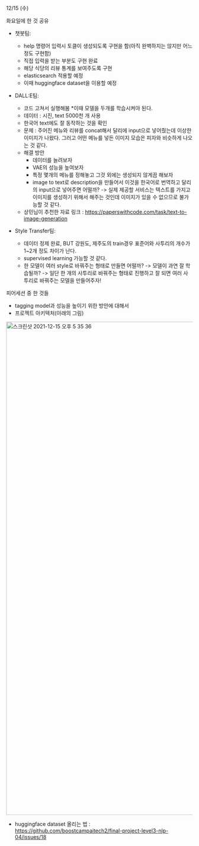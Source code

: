 12/15 (수)


화요일에 한 것 공유

- 챗봇팀: 
  - help 명령어 입력시 토클이 생성되도록 구현을 함(아직 완벽하지는 않지만 어느정도 구현함)
  - 직접 입력을 받는 부분도 구현 완료
  - 해당 식당의 리뷰 통계를 보여주도록 구현
  - elasticsearch 적용할 예정
  - 이때 huggingface dataset을 이용할 예정
  
- DALL:E팀:
  - 코드 고쳐서 실행해봄
  *이때 모델을 두개를 학습시켜야 된다.
  - 데이터 : 시진, text 5000천 개 사용
  - 한국어 text에도 잘 동작하는 것을 확인
  - 문제 : 주어진 메뉴와 리뷰를 concat해서 달리에 input으로 넣어줬는데 이상한 이미지가 나왔다. 그러고 어떤 메뉴를 넣든 이미지 모습은 피자와 비슷하게 나오는 것 같다.
  - 해결 방안
    - 데이터를 늘려보자
    - VAE의 성능을 높여보자
    - 특정 몇개의 메뉴를 정해놓고 그것 외에는 생성되지 않게끔 해보자
    - image to text로 description을 만들어서 이것을 한국어로 번역하고 달리의 input으로 넣어주면 어떨까? -> 실제 제공할 서비스는 텍스트를 가지고 이미지를 생성하기 위해서 해주는 것인데 이미지가 있을 수 없으므로 불가능할 것 같다.
  - 상민님이 추천한 자료 링크 : https://paperswithcode.com/task/text-to-image-generation
  
  
- Style Transfer팀: 
  - 데이터 정제 완료, BUT 강원도, 제주도의 train경우 표준어와 사투리의 개수가 1~2개 정도 차이가 난다.
  - supervised learning 가능할 것 같다. 
  - 한 모델이 여러 style로 바꿔주는 형태로 만들면 어떨까? -> 모델이 과연 잘 학습될까? -> 일단 한 개의 사투리로 바꿔주는 형태로 진행하고 잘 되면 여러 사투리로 바꿔주는 모델을 만들어주자!

피어세션 중 한 것들
  - tagging model과 성능을 높이기 위한 방안에 대해서 
  - 프로젝트 아키텍처(아래의 그림)
<img width="1331" alt="스크린샷 2021-12-15 오후 5 35 36" src="https://user-images.githubusercontent.com/22788924/146151889-6654bb31-11f2-4ce1-a0a6-e6a8bda5121e.png">


  - huggingface dataset 올리는 법 : https://github.com/boostcampaitech2/final-project-level3-nlp-04/issues/18

